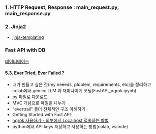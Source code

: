 ### 1. HTTP Request, Response : main_request.py, main_response.py

### 2. Jinja2
- [jinja-templating](https://realpython.com/primer-on-jinja-templating/)


### Fast API with DB
[데이터베이스](https://tech.osci.kr/fastapi-%ED%8C%8C%EC%9D%B4%EC%8D%AC%EC%9C%BC%EB%A1%9C-%EA%B0%84%EB%8B%A8%ED%95%98%EA%B2%8C-%EC%9B%B9-api-%EB%A7%8C%EB%93%A4%EA%B8%B0/)



#### 5.3. Ever Tried, Ever Failed ?
- 내가 만들고 싶은 것(my neeeds, ploblem, requirements, etc)을 정리하고 colab에서 gemini LLM 과 재미나이게 코딩(FastAPI_ngrok.ipynb)
- py 파일로 다운로드 
- MVC 개념으로 파일을 나누기
- "evertrail" 폴더 전체적인 구조 이해하기
- Getting Started with Fast API
- [ngrok 사용하기 - 외부에서 Localhost 접속하는 방법](https://velog.io/@kya754/ngrok-%EC%82%AC%EC%9A%A9%ED%95%98%EA%B8%B0)
- python에서 API keys 저장하고 사용하는 방법(colab, vscode)
